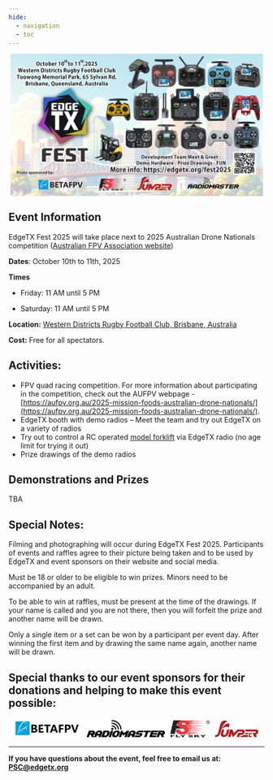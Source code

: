 ```yaml
---
hide:
  - navigation
  - toc
---
```


<p></p> 
<p align="center">
<a><img src="/assets/FestPoster2025.jpg?raw=true" align="center" width="497"></a>
</P>


## **Event Information**

EdgeTX Fest 2025 will take place next to 2025 Australian Drone Nationals competition ([Australian FPV Association website](https://aufpv.org.au/))<br/>

**Dates**: October 10th to 11th, 2025

**Times**

 - Friday: 11 AM until 5 PM
	 
 - Saturday: 11 AM until 5 PM

**Location:** [Western Districts Rugby Football Club, Brisbane, Australia](https://maps.app.goo.gl/wjTX4pfZoZWSJEdu6)<br/>

**Cost:** 
Free for all spectators.

## **Activities:**

- FPV quad racing competition. For more information about participating in the competition, check out the AUFPV webpage - [https://aufpv.org.au/2025-mission-foods-australian-drone-nationals/](https://aufpv.org.au/2025-mission-foods-australian-drone-nationals/). 
- EdgeTX booth with demo radios – Meet the team and try out EdgeTX on a variety of radios
- Try out to control a RC operated [model forklift](https://makerworld.com/de/models/1395994-cyberbrick-official-forklift) via EdgeTX radio (no age limit for trying it out)
- Prize drawings of the demo radios

## **Demonstrations and Prizes**

TBA

## **Special Notes:**

Filming and photographing will occur during EdgeTX Fest 2025. Participants of events and raffles agree to their picture being taken and to be used by EdgeTX and event sponsors on their website and social media.

Must be 18 or older to be eligible to win prizes. Minors need to be accompanied by an adult.

To be able to win at raffles, must be present at the time of the drawings. If your name is called and you are not there, then you will forfeit the prize and another name will be drawn.

Only a single item or a set can be won by a participant per event day. After winning the first item and by drawing the same name again, another name will be drawn.

## **Special thanks to our event sponsors for their donations and helping to make this event possible:**


<p align="center">
<a href = "https://betafpv.com/"><img src="/assets/BetaFPVLogo.png?raw=true" align="center" width="140" style="margin-right: 0px;"></a>
<a href = "https://www.radiomasterrc.com/"><img src="/assets/RMLogo.png?raw=true" align="center" width="160" style="margin-right: 3px;"></a>
<a href = "https://www.flysky-cn.com/"><img src="/assets/FlySkyLogo.png?raw=true" align="center" width="80" style="margin-right: 3px;"></a>
<a href = "https://www.jumper-rc.com/"><img src="/assets/Jumper.png?raw=true" align="center" width="90" style="margin-right: 3px;"></a>
</P>
 
---
       
**If you have questions about the event, feel free to email us at: PSC@edgetx.org**
